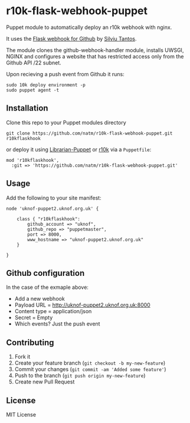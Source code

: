 # r10k-flask-webhook-puppet

Puppet module to automatically deploy an r10k webhook with nginx.

It uses the [Flask webhook for Github](https://github.com/razius/github-webhook-handler) by [Silviu Tantos](https://github.com/razius). 

The module clones the github-webhook-handler module, installs UWSGI, NGINX and configures a website that has restricted access only from the Github API /22 subnet.

Upon recieving a push event from Github it runs:

```
sudo 10k deploy environment -p
sudo puppet agent -t
``` 

## Installation

Clone this repo to your Puppet modules directory

```
git clone https://github.com/natm/r10k-flask-webhook-puppet.git r10kflaskhook
```

or deploy it using [Librarian-Puppet](https://github.com/rodjek/librarian-puppet) or [r10k](https://github.com/puppetlabs/r10k) via a ```Puppetfile```:

```
mod 'r10kflaskhook',
  :git => 'https://github.com/natm/r10k-flask-webhook-puppet.git'
```

## Usage

Add the following to your site manifest:

```puppet
node 'uknof-puppet2.uknof.org.uk' {

    class { "r10kflaskhook":
        github_account => "uknof",
        github_repo => "puppetmaster",
        port => 8000,
        www_hostname => "uknof-puppet2.uknof.org.uk"
    }
    
}
```

## Github configuration

In the case of the exmaple above:

* Add a new webhook
* Payload URL = http://uknof-puppet2.uknof.org.uk:8000
* Content type = application/json
* Secret = Empty
* Which events? Just the push event

## Contributing

1. Fork it
2. Create your feature branch (`git checkout -b my-new-feature`)
3. Commit your changes (`git commit -am 'Added some feature'`)
4. Push to the branch (`git push origin my-new-feature`)
5. Create new Pull Request



## License

MIT License
